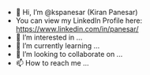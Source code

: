 - 👋 Hi, I’m @kspanesar (Kiran Panesar)
- You can view my LinkedIn Profile here: https://www.linkedin.com/in/panesar/
- 👀 I’m interested in ...
- 🌱 I’m currently learning ...
- 💞️ I’m looking to collaborate on ...
- 📫 How to reach me ...

<!---
kspanesar/kspanesar is a ✨ special ✨ repository because its `README.md` (this file) appears on your GitHub profile.
You can click the Preview link to take a look at your changes.
--->
